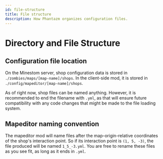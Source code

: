 ```yaml
---
id: file-structure
title: File structure
description: How Phantazm organizes configuration files.
---
```

# Directory and File Structure 

## Configuration file location
On the Minestom server, shop configuration data is stored in `./zombies/maps/[map-name]/shops`. In the client-side mod, it is stored in `./config/mapeditor/[map-name]/shops`.

As of right now, shop files can be named anything. However, it is recommended to end the filename with `.yml`, as that will ensure future compatibility with any code changes that might be made to the file loading system.

## Mapeditor naming convention
The mapeditor mod will name files after the map-origin-relative coordinates of the shop's interaction point. So if its interaction point is `(1, 5, -3)`, the file produced will be named `1_5_-3.yml`. You are free to rename these files as you see fit, as long as it ends in `.yml`.  
